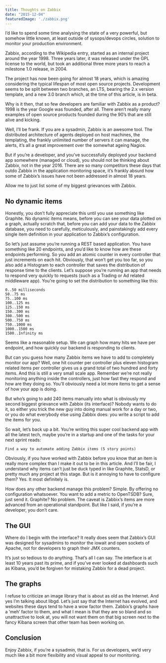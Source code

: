 ```yaml
---
title: Thoughts on Zabbix
date: "2015-12-04"
featuredImage: './zabbix.png'
---
```


I’d like to spend some time analysing the state of a very powerful, but somehow little known, at least outside of sysops/devops circles, solution to monitor your production environment.

<!-- end -->

Zabbix, according to the Wikipedia entry, started as an internal project around the year 1998. Three years later, it was released under the GPL license to the world, but took an additional three more years to reach a milestone 1.0 release, in 2004.

The project has now been going for almost 18 years, which is amazing considering the typical lifespan of most open source projects. Development seems to be split between two branches, an LTS, bearing the 2.x version template, and a new 3.0 branch which, at the time of this article, is in beta.

Why is it then, that so few developers are familiar with Zabbix as a product? 1998 is the year Google was founded, after all. There aren’t really many examples of open source products founded during the 90’s that are still alive and kicking.

Well, I’ll be frank. If you are a sysadmin, Zabbix is an awesome tool. The distributed architecture of agents deployed on host machines, the templating, the frankly unlimited number of servers it can manage, the alerts, it’s all a great improvement over the somewhat ageing Nagios.

But if you’re a developer, and you’ve successfully deployed your backend app somewhere (managed or cloud), you should not be thinking about Zabbix, not in the year 2016. There are so many competitors these days that outdo Zabbix in the application monitoring space, it’s frankly absurd how some of Zabbix’s issues have not been addressed in almost 18 years.

Allow me to just list some of my biggest grievances with Zabbix.

## No dynamic items

Honestly, you don’t fully appreciate this until you use something like Graphite. No dynamic items means, before you can see your data plotted on a graph, actually scratch that, before you can add your data to the Zabbix database, you need to carefully, meticulously, and painstakingly add every single item definition in your application to Zabbix’s configuration.

So let’s just assume you’re running a REST based application. You have something like 20 endpoints, and you’d like to know how are these endpoints performing. So you add an atomic counter in every controller that just increments on each hit. Obviously, that won’t get you too far, so you also add a Histogram to each controller that saves the distribution of response time to the clients. Let’s suppose you’re running an app that needs to respond very quickly to requests (such as a Trading or Ad related middleware app). You’re going to set the distribution to something like this:

    0..50 milliseconds
    50..75 ms
    75..100 ms
    100..125 ms
    125..150 ms
    150..300 ms
    300..500 ms
    500..750 ms
    750..1000 ms
    1000..1500 ms
    1500..Infinity ms

Seems like a reasonable setup. We can graph how many hits we have per endpoint, and how quickly our backend is responding to clients.

But can you guess how many Zabbix items we have to add to completely monitor our app? Well, one hit counter per controller plus eleven histogram related items per controller gives us a grand total of two hundred and forty items. And this is still a very small scale app. Remember we’re not really monitoring anything inside the controllers, just how fast they respond and how are they doing so. You’ll obviously need a lot more items to get a sense of how your app is doing.

But who’s going to add 240 items manually into what is obviously my second biggest grievance with Zabbix (its interface)? Nobody wants to do it, so either you trick the new guy into doing manual work for a day or two, or you do what everybody else using Zabbix does: you write a script to add the items for you.

So wait, let’s back up a bit. You’re writing this super cool backend app with all the latest tech, maybe you’re in a startup and one of the tasks for your next sprint reads:

    Find a way to automate adding Zabbix items (5 story points)

Obviously, if you have worked with Zabbix before you know that an item is really more complex than I make it out to be in this article. And I’ll be fair, I understand why items can’t just be duck typed in like Graphite, StatsD, or pretty much any project at this stage. But is it annoying to have to configure them? Yes. It most definitely is.

How does any other backend manage this problem? Simple. By offering no configuration whatsoever. You want to add a metric to OpenTSDB? Sure, just send it. Graphite? No problem. The caveat is Zabbix’s items are more advanced from an operational standpoint. But like I said, if you’re a developer, you don’t care.

## The GUI

Where do I begin with the interface? It really does seem that Zabbix’s GUI was designed for sysadmins to monitor the iowait and open sockets of Apache, not for developers to graph their JMX counters.

It’s just so tedious to do anything. That’s all I can say. The interface is at least 10 years past its prime, and if you’ve ever looked at dashboards such as Kibana, you’d be forgiven for mistaking Zabbix for a dead project.

## The graphs

I refuse to criticize an image library that is about as old as the Internet. And yes I’m talking about libgd. Let’s just say that the Internet has evolved, and websites these days tend to have a wow factor them. Zabbix’s graphs have a ‘meh’ factor to them, and what I mean is that they are so bland and so unattractive to look at, you will not want them on that big screen next to the fancy Kibana screen that other team has been working on.

## Conclusion

Enjoy Zabbix, if you’re a sysadmin, that is. For us developers, we’d very much like a bit more flexibility and visual appeal to our monitoring.
